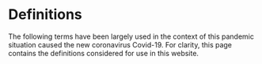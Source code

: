 # Definitions

The following terms have been largely used in the context of this pandemic situation caused the new coronavirus Covid-19. For clarity, this page contains the definitions considered for use in this website. 